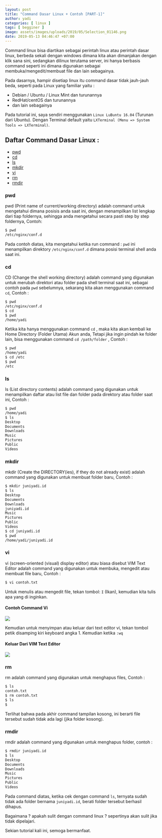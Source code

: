 ```yaml
---
layout: post
title: "Command Dasar Linux + Contoh [PART-1]"
author: yadi
categories: [ linux ]
tags: [ begginer ]
image: assets/images/uploads/2019/05/Selection_01146.png
date: 2019-05-13 04:46:47 +07:00
---
```


Command linux bisa diartikan sebagai perintah linux atau perintah dasar linux, berbeda sekali dengan windows dimana kita akan dimanjakan dengan klik sana sini, sedangkan dilinux terutama server, ini hanya berbasis command seperti ini dimana digunakan sebagai membuka/mengedit/membuat file dan lain sebagainya.

Pada dasarnya, hampir disetiap linux itu command dasar tidak jauh-jauh beda, seperti pada Linux yang familiar yaitu :
* Debian / Ubuntu / Linux Mint dan turunannya
* RedHat/centOS dan turunannya
* dan lain sebagainya

Pada tutorial ini, saya sendiri menggunakan `Linux LuBuntu 16.04` (Turunan dari Ubuntu). Dengan Terminal default yaitu `LXTerminal (Menu => System Tools => LXTerminal)`.

## Daftar Command Dasar Linux :
  - [pwd](#pwd)
  - [cd](#cd)
  - [ls](#ls)
  - [mkdir](#mkdir)
  - [vi](#vi)
  - [rm](#rm)
  - [rmdir](#rmdir)


### pwd
pwd (Print name of current/working directory) adalah command untuk mengetahui dimana posisis anda saat ini, dengan menampilkan list lengkap dari tiap foldernya, sehingga anda mengetahui secara pasti step by step foldernya, Contoh:

```bash
$ pwd
/etc/nginx/conf.d
```

Pada contoh diatas, kita mengetahui ketika run command : `pwd` ini menampilkan direktory `/etc/nginx/conf.d` dimana posisi terminal shell anda saat ini.

### cd
CD (Change the shell working directory) adalah command yang digunakan untuk merubah direktori atau folder pada shell terminal saat ini, sebagai contoh pada `pwd` sebelumnya, sekarang kita akan menggunakan command `cd`, Contoh :

```bash
$ pwd
/etc/nginx/conf.d
$ cd
$ pwd
/home/yadi
```

Ketika kita hanya menggunakan command `cd` , maka kita akan kembali ke Home Directory (Folder Utama) Akun anda, Tetapi jika ingin pindah ke folder lain, bisa menggunakan command `cd /path/folder` , Contoh :

```bash
$ pwd
/home/yadi
$ cd /etc
$ pwd
/etc
```

### ls
ls (List directory contents) adalah command yang digunakan untuk menampilkan daftar atau list file dan folder pada direktory atau folder saat ini, Contoh :

```bash
$ pwd
/home/yadi
$ ls
Desktop
Documents
Downloads
Music
Pictures
Public
Videos
```

### mkdir
mkdir (Create the DIRECTORY(ies), if they do not already exist) adalah command yang digunakan untuk membuat folder baru, Contoh :
```bash
$ mkdir juniyadi.id
$ ls
Desktop
Documents
Downloads
juniyadi.id
Music
Pictures
Public
Videos
$ cd juniyadi.id
$ pwd
/home/yadi/juniyadi.id
```

### vi
vi (screen-oriented (visual) display editor) atau biasa disebut VIM Text Editor adalah command yang digunakan untuk membuka, mengedit atau membuat file baru, Contoh :
```bash
$ vi contoh.txt
```

Untuk menulis atau mengedit file, tekan tombol: `I` (Ikan), kemudian kita tulis apa yang di inginkan.

#### Contoh Command Vi
![](/assets/images/uploads/2019/05/Selection_01147.png)


Kemudian untuk menyimpan atau keluar dari text editor vi, tekan tombol petik disamping kiri keyboard angka 1. Kemudian ketika `:wq`

#### Keluar Dari VIM Text Editor
![](/assets/images/uploads/2019/05/Selection_01148.png)

### rm
rm adalah command yang digunakan untuk menghapus files, Contoh :
```bash
$ ls
contoh.txt
$ rm contoh.txt
$ ls
$ 
```

Terlihat bahwa pada akhir command tampilan kosong, ini berarti file tersebut sudah tidak ada lagi (jika folder kosong).

### rmdir
rmdir adalah command yang digunakan untuk menghapus folder, contoh :
```bash
$ rmdir juniyadi.id
$ ls
Desktop
Documents
Downloads
Music
Pictures
Public
Videos
```

Pada command diatas, ketika cek dengan command `ls`, ternyata sudah tidak ada folder bernama `juniyadi.id`, berati folder tersebut berhasil dihapus.

Bagaimana ? apakah sulit dengan command linux ? sepertinya akan sulit jika tidak dipelajari.

Sekian tutorial kali ini, semoga bermanfaat.